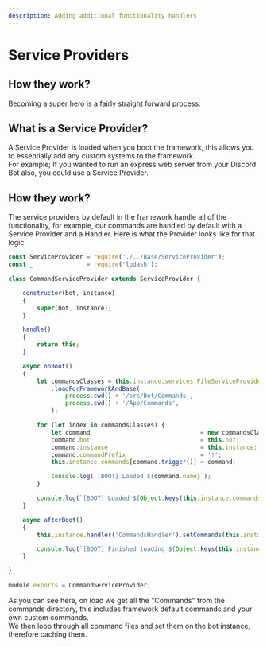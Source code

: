 ```yaml
---
description: Adding additional functionality handlers
---
```


# Service Providers

## How they work?

Becoming a super hero is a fairly straight forward process:

## What is a Service Provider?

A Service Provider is loaded when you boot the framework, this allows you to essentially add any custom systems to the framework.   
For example; If you wanted to run an express web server from your Discord Bot also, you could use a Service Provider.

## How they work?

The service providers by default in the framework handle all of the functionality, for example, our commands are handled by default with a Service Provider and a Handler. Here is what the Provider looks like for that logic:

```javascript
const ServiceProvider = require('./../Base/ServiceProvider');
const _               = require('lodash');

class CommandServiceProvider extends ServiceProvider {

	constructor(bot, instance)
	{
		super(bot, instance);
	}

	handle()
	{
		return this;
	}

	async onBoot()
	{
		let commandsClasses = this.instance.services.FileServiceProvider
			.loadForFrameworkAndBase(
				process.cwd() + '/src/Bot/Commands',
				process.cwd() + '/App/Commands',
			);

		for (let index in commandsClasses) {
			let command                               = new commandsClasses[index]();
			command.bot                               = this.bot;
			command.instance                          = this.instance;
			command.commandPrefix                     = '!';
			this.instance.commands[command.trigger()] = command;

			console.log(`[BOOT] Loaded ${command.name}`);
		}

		console.log(`[BOOT] Loaded ${Object.keys(this.instance.commands).length} Commands into the cache.`);
	}

	async afterBoot()
	{
		this.instance.handler('CommandsHandler').setCommands(this.instance.commands);

		console.log(`[BOOT] Finished loading ${Object.keys(this.instance.commands).length} Commands. Test...`);
	}

}

module.exports = CommandServiceProvider;
```

As you can see here, on load we get all the "Commands" from the commands directory, this includes framework default commands and your own custom commands.  
We then loop through all command files and set them on the bot instance, therefore caching them.

## 



